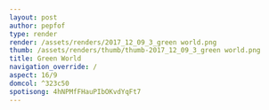 ```yaml
---
layout: post
author: pepfof
type: render
render: /assets/renders/2017_12_09_3_green world.png
thumb: /assets/renders/thumb/thumb-2017_12_09_3_green world.png
title: Green World
navigation_override: /
aspect: 16/9
domcol: ^323c50
spotisong: 4hNPMfFHauPIbOKvdYqFt7
---
```


<!--USER BEGIN 1-->

<!--USER END 1-->

<!--more-->
<!--USER BEGIN 2-->

<!--USER END 2-->

